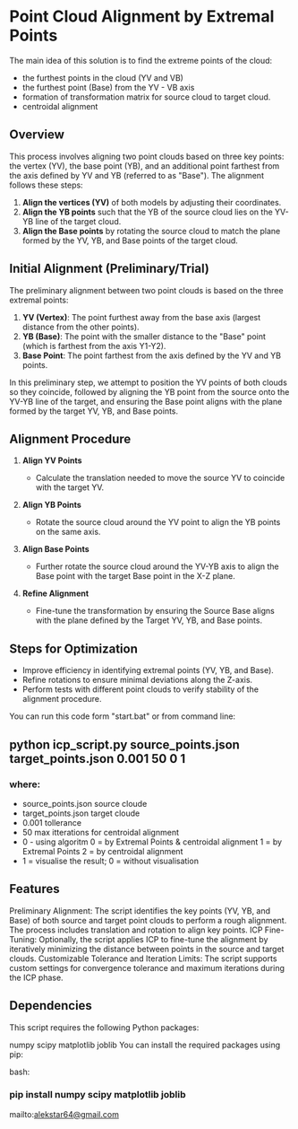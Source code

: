 
# Point Cloud Alignment by Extremal Points
The main idea of this solution is to find the extreme points of the cloud:
- the furthest points in the cloud (YV and VB) 
- the furthest point (Base) from the YV - VB axis
- formation of transformation matrix for source cloud to target cloud.
- centroidal alignment
## Overview

This process involves aligning two point clouds based on three key points: the vertex (YV), the base point (YB), and an additional point farthest from the axis defined by YV and YB (referred to as "Base"). The alignment follows these steps:

1. **Align the vertices (YV)** of both models by adjusting their coordinates.
2. **Align the YB points** such that the YB of the source cloud lies on the YV-YB line of the target cloud.
3. **Align the Base points** by rotating the source cloud to match the plane formed by the YV, YB, and Base points of the target cloud.

## Initial Alignment (Preliminary/Trial)

The preliminary alignment between two point clouds is based on the three extremal points:

1. **YV (Vertex)**: The point furthest away from the base axis (largest distance from the other points).
2. **YB (Base)**: The point with the smaller distance to the "Base" point (which is farthest from the axis Y1-Y2).
3. **Base Point**: The point farthest from the axis defined by the YV and YB points.

In this preliminary step, we attempt to position the YV points of both clouds so they coincide, followed by aligning the YB point from the source onto the YV-YB line of the target, and ensuring the Base point aligns with the plane formed by the target YV, YB, and Base points.

## Alignment Procedure

1. **Align YV Points**
   - Calculate the translation needed to move the source YV to coincide with the target YV.

2. **Align YB Points**
   - Rotate the source cloud around the YV point to align the YB points on the same axis.

3. **Align Base Points**
   - Further rotate the source cloud around the YV-YB axis to align the Base point with the target Base point in the X-Z plane.

4. **Refine Alignment**
   - Fine-tune the transformation by ensuring the Source Base aligns with the plane defined by the Target YV, YB, and Base points.

## Steps for Optimization

- Improve efficiency in identifying extremal points (YV, YB, and Base).
- Refine rotations to ensure minimal deviations along the Z-axis.
- Perform tests with different point clouds to verify stability of the alignment procedure.

You can run this code form "start.bat" or from command line:
## python icp_script.py source_points.json target_points.json 0.001 50 0 1
### where:
- source_points.json  source cloude
- target_points.json  target cloude
- 0.001 tollerance
- 50 max itterations for centroidal alignment
- 0 - using algoritm 0 = by Extremal Points & centroidal alignment 
                     1 = by Extremal Points 
                     2 = by centroidal alignment
- 1 = visualise the result; 0 = without visualisation

## Features
Preliminary Alignment: The script identifies the key points (YV, YB, and Base) of both source and target point clouds to perform a rough alignment. The process includes translation and rotation to align key points.
ICP Fine-Tuning: Optionally, the script applies ICP to fine-tune the alignment by iteratively minimizing the distance between points in the source and target clouds.
Customizable Tolerance and Iteration Limits: The script supports custom settings for convergence tolerance and maximum iterations during the ICP phase.
## Dependencies
This script requires the following Python packages:

numpy
scipy
matplotlib
joblib
You can install the required packages using pip:

bash:
### pip install numpy scipy matplotlib joblib 

mailto:alekstar64@gmail.com
